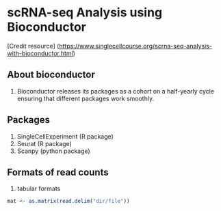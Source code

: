 # scRNA-seq Analysis using Bioconductor
[Credit resource] (https://www.singlecellcourse.org/scrna-seq-analysis-with-bioconductor.html)
## About bioconductor
1. Bioconductor releases its packages as a cohort on a half-yearly cycle ensuring that different packages work smoothly.  

## Packages
1. SingleCellExperiment (R package)
2. Seurat (R package)
3. Scanpy (python package)
## Formats of read counts 
1. tabular formats
```R
mat <- as.matrix(read.delim("dir/file"))

```
